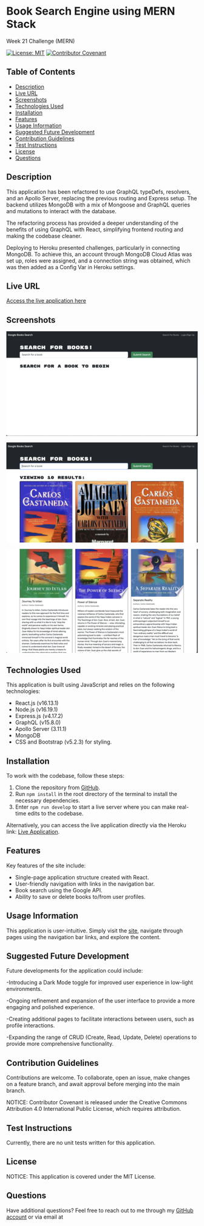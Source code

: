 # Book Search Engine using MERN Stack

Week 21 Challenge (MERN)

[![License: MIT](https://img.shields.io/badge/License-MIT-yellow.svg)](https://opensource.org/licenses/MIT) [![Contributor Covenant](https://img.shields.io/badge/Contributor%20Covenant-2.1-4baaaa.svg)](code_of_conduct.md)

## Table of Contents

- [Description](#description)
- [Live URL](#live-url)
- [Screenshots](#screenshots)
- [Technologies Used](#technologies-used)
- [Installation](#installation)
- [Features](#features)
- [Usage Information](#usage-information)
- [Suggested Future Development](#suggested-future-development)
- [Contribution Guidelines](#contribution-guidelines)
- [Test Instructions](#test-instructions)
- [License](#license)
- [Questions](#questions)

## Description

This application has been refactored to use GraphQL typeDefs, resolvers, and an Apollo Server, replacing the previous routing and Express setup. The backend utilizes MongoDB with a mix of Mongoose and GraphQL queries and mutations to interact with the database.

The refactoring process has provided a deeper understanding of the benefits of using GraphQL with React, simplifying frontend routing and making the codebase cleaner.

Deploying to Heroku presented challenges, particularly in connecting MongoDB. To achieve this, an account through MongoDB Cloud Atlas was set up, roles were assigned, and a connection string was obtained, which was then added as a Config Var in Heroku settings.

## Live URL

[Access the live application here](https://mern-book-search-engine15-94a7abdc0a8a.herokuapp.com/)

## Screenshots

![Homepage](./Images/Book.PNG)

![Searched Books1](./Images/Book1.PNG)

![Searched Books2](./Images/Book2.PNG)

## Technologies Used

This application is built using JavaScript and relies on the following technologies:

- React.js (v16.13.1)
- Node.js (v16.19.1)
- Express.js (v4.17.2)
- GraphQL (v15.8.0)
- Apollo Server (3.11.1)
- MongoDB
- CSS and Bootstrap (v5.2.3) for styling.

## Installation

To work with the codebase, follow these steps:

1. Clone the repository from [GitHub](https://github.com/Donsidious/MERN-Book-Search-Engine).
2. Run `npm install` in the root directory of the terminal to install the necessary dependencies.
3. Enter `npm run develop` to start a live server where you can make real-time edits to the codebase.

Alternatively, you can access the live application directly via the Heroku link: [Live Application](https://mern-book-search-engine15-94a7abdc0a8a.herokuapp.com/).

## Features

Key features of the site include:

- Single-page application structure created with React.
- User-friendly navigation with links in the navigation bar.
- Book search using the Google API.
- Ability to save or delete books to/from user profiles.

## Usage Information

This application is user-intuitive. Simply visit the [site](https://mern-book-search-engine15-94a7abdc0a8a.herokuapp.com/), navigate through pages using the navigation bar links, and explore the content.

## Suggested Future Development

Future developments for the application could include:

-Introducing a Dark Mode toggle for improved user experience in low-light environments.

-Ongoing refinement and expansion of the user interface to provide a more engaging and polished experience.

-Creating additional pages to facilitate interactions between users, such as profile interactions.

-Expanding the range of CRUD (Create, Read, Update, Delete) operations to provide more comprehensive functionality.


## Contribution Guidelines

Contributions are welcome. To collaborate, open an issue, make changes on a feature branch, and await approval before merging into the main branch.

NOTICE: Contributor Covenant is released under the Creative Commons Attribution 4.0 International Public License, which requires attribution.

## Test Instructions

Currently, there are no unit tests written for this application.

## License

NOTICE: This application is covered under the MIT License.

## Questions

Have additional questions? Feel free to reach out to me through my [GitHub account](https://github.com/Donsidious) or via email at 